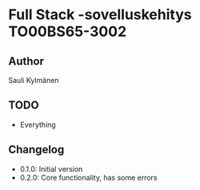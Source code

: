 # Full Stack -sovelluskehitys TO00BS65-3002

## Author

Sauli Kylmänen

## TODO

- Everything

## Changelog

- 0.1.0: Initial version
- 0.2.0: Core functionality, has some errors
